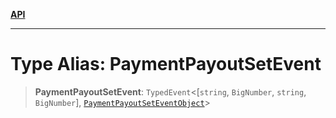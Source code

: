 [**API**](../../../README.md)

***

# Type Alias: PaymentPayoutSetEvent

> **PaymentPayoutSetEvent**: `TypedEvent`\<\[`string`, `BigNumber`, `string`, `BigNumber`\], [`PaymentPayoutSetEventObject`](../interfaces/PaymentPayoutSetEventObject.md)\>
